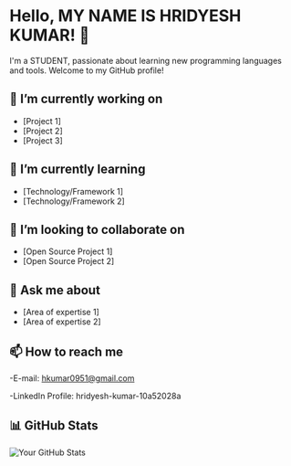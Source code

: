 # Hello, MY NAME IS HRIDYESH KUMAR! 👋

I'm a STUDENT, passionate about learning new programming languages and tools. Welcome to my GitHub profile!

## 🔭 I’m currently working on

- [Project 1]
- [Project 2]
- [Project 3]

## 🌱 I’m currently learning

- [Technology/Framework 1]
- [Technology/Framework 2]

## 👯 I’m looking to collaborate on

- [Open Source Project 1]
- [Open Source Project 2]

## 💬 Ask me about

- [Area of expertise 1]
- [Area of expertise 2]

## 📫 How to reach me

-E-mail: hkumar0951@gmail.com

-LinkedIn Profile: hridyesh-kumar-10a52028a
## 📊 GitHub Stats

![Your GitHub Stats](https://github-readme-stats.vercel.app/api?username=HridyeshKumar&show_icons=true&theme=radical)
